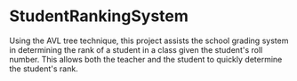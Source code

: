 # StudentRankingSystem
Using the AVL tree technique, this project assists the school grading system in determining the rank of a student in a class given the student's roll number. This allows both the teacher and the student to quickly determine the student's rank.

